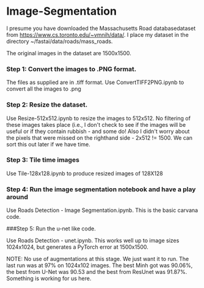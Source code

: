 # Image-Segmentation

I presume you have downloaded the Massachusetts Road databasedataset from https://www.cs.toronto.edu/~vmnih/data/.  I place my dataset in the directory ~/fastai/data/roads/mass_roads.

The original images in the dataset are 1500x1500.  

### Step 1: Convert the images to .PNG format.

The files as supplied are in .tiff format.  Use ConvertTIFF2PNG.ipynb to convert all the images to .png

### Step 2: Resize the dataset.

Use Resize-512x512.ipynb to resize the images to 512x512.  No filtering of these images takes place (i.e., I don't check to see if the images will be useful or if they contain rubbish - and some do! Also I didn't worry about the pixels that were missed on the righthand side - 2x512 != 1500.  We can sort this out later if we have time.

### Step 3: Tile time images

Use Tile-128x128.ipynb to produce resized images of 128X128

### Step 4: Run the image segmentation notebook and have a play around

Use Roads Detection - Image Segmentation.ipynb. This is the basic carvana code.

###Step 5: Run the u-net like code.

Use Roads Detection - unet.ipynb.  This works well up to image sizes 1024x1024, but generates a PyTorch error at 1500x1500.

NOTE: No use of augmentations at this stage.  We just want it to run. The last run was at 97% on 1024x102 images. The best Minh got was 90.06%, the best from U-Net was 90.53 and the best from ResUnet was 91.87%.  Something is working for us here.
